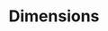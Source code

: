 ---
layout: default
bigquery: https://console.cloud.google.com/bigquery?p=covid-19-dimensions-ai&page=table&d=data&t=publications
contributors: Digital Science, https://www.digital-science.com/
cost: Free for personal, non-commercial use.
description: Dimensions contains more than 100 million publications, ranging from
  articles published in scholarly journals, books and book chapters, to preprints
  and conference proceedings. All publications are contextualized with linked data
  sets, funding, publications, patents, clinical trials, and policy documents. You
  can also view associated categories, funders, institutions, and researcher profiles.
documentation: https://docs.dimensions.ai/bigquery/index.html
last_edit: 04/07/2022, 07:31:00
location: https://www.dimensions.ai/products/free/
maintained_by: Digital Science, https://www.digital-science.com/
schema_fields:
- citations
- active_years
- assignee_orgs
- funder_countries
- cpc
- research_org_country_names
- abstract
- editors
- funding_gbp
- associated_publication_id
- funder_org_countries
- funder_org_acronyms
- wikipedia_url
- category_uoa
- family_id
- publisher
- filing_year
- repository_name
- established
- funding_chf
- research_org_city_names
- filing_status
- subtitles
- category_rcdc
- priority_year
- funding_nzd
- category_hra
- name
- end_year
- category_icrp_cso
- ipcr
- funding_cad
- funder_orgs
- original_title
- research_org_countries
- category_bra
- start_year
- granted_date
- altmetrics
- id
- family_members_ids
- legal_status
- granted_year
- book_series_title
- proceedings_title
- created_date
- date_normal
- end_date
- mesh_terms
- investigators
- reference_ids
- concepts
- foa_number
- organisation_details
- volume
- issue
- arxiv_id
- isbn
- conditions
- citation_string
- funder_org_cities
- book_title
- category_hrcs_rac
- family_count
- legal_events
- doi
- gender
- cited_by_ids
- types
- research_orgs
- application_number
- funder_org_state_codes
- date_online
- date_inserted
- repository_id
- resulting_publication_ids
- clinical_trial_ids
- inventor_names
- parent_id
- journal_lists
- date_imported_gbq
- resulting_publication_doi
- category_icrp_ct
- categories
- research_org_cities
- pages
- funding_jpy
- original_assignee_orgs
- funder_org
- current_assignee_orgs
- category_hrcs_hc
- journal
- funding_eur
- year
- open_access_categories
- supporting_grant_ids
- associated_publication_doi
- associated_publication_arxiv_id
- original_assignee
- title
- assignee_countries
- research_org_state_names
- funding_amount
- category_for
- pmid
- expiration_date
- acronym
- kind
- license
- labels
- description
- associated_publication_pmid
- registry
- category_sdg
- funding_details
- date
- funding_currency
- interventions
- current_assignee_countries
- pmcid
- email_address
- date_modified
- original_assignee_countries
- publication_ids
- acknowledgements
- eisbn
- associated_grant_ids
- funding_aud
- phase
- priority_date
- patent_ids
- acronyms
- open_access_categories_v2
- brief_title
- language
- status
- repository_url
- funding_cny
- source_id
- metrics
- relationships
- grant_number
- publication_year
- research_org_state_codes
- linkout
- authors
- funding_usd
- expiration_year
- mesh_headings
- type
- start_date
- links
- publication_date
- jurisdiction
- embargo_date
- external_ids
- filing_date
- original_abstract
- aliases
- address
- date_print
- citations_count
- current_assignee
- conference
- researcher_ids
shortname: dimensions
tags:
- scholarly literature
- patents
- funding
- clinical trials
- academic profiles
terms_of_use: 'Use of both the Dimensions COVID-19 dataset and full Dimensions dataset
  are subject to the Dimensions Terms of use: https://www.dimensions.ai/policies-terms-legal '
title: Dimensions
uuid: dcff88bd-fe6b-4fdb-8159-809bf9d7bc1c
---